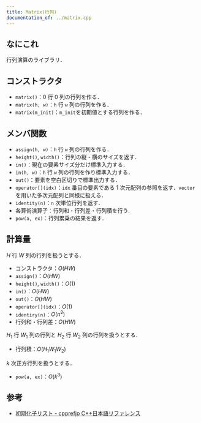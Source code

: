 ```yaml
---
title: Matrix(行列)
documentation_of: ../matrix.cpp
---
```


## なにこれ
行列演算のライブラリ．

## コンストラクタ
- `matrix()`：$0$ 行 $0$ 列の行列を作る．
- `matrix(h, w)`：`h` 行 `w` 列の行列を作る．
- `matrix(m_init)`：`m_init`を初期値とする行列を作る．

## メンバ関数
- `assign(h, w)`：`h` 行 `w` 列の行列を作る．
- `height()`, `width()`：行列の縦・横のサイズを返す．
- `in()`：現在の要素サイズ分だけ標準入力する．
- `in(h, w)`：`h` 行 `w` 列の行列を作り標準入力する．
- `out()`：要素を空白区切りで標準出力する．
- `operator[](idx)`：`idx` 番目の要素である $1$ 次元配列の参照を返す．`vector` を用いた多次元配列と同様に扱える．
- `identity(n)`：`n` 次単位行列を返す．
- 各算術演算子：行列和・行列差・行列積を行う．
- `pow(a, ex)`：行列累乗の結果を返す．

## 計算量
$H$ 行 $W$ 列の行列を扱うとする．
- コンストラクタ：$O(HW)$
- `assign()`：$O(HW)$
- `height()`, `width()`：$O(1)$
- `in()`：$O(HW)$
- `out()`：$O(HW)$
- `operator[](idx)`：$O(1)$
- `identiry(n)`：$O(n^2)$
- 行列和・行列差：$O(HW)$

$H_1$ 行 $W_1$ 列の行列と $H_2$ 行 $W_2$ 列の行列を扱うとする．
- 行列積：$O(H_1W_1W_2)$

$k$ 次正方行列を扱うとする．
- `pow(a, ex)`：$O(k^3)$

## 参考
- [初期化子リスト - cpprefjp C++日本語リファレンス](https://cpprefjp.github.io/lang/cpp11/initializer_lists.html)
